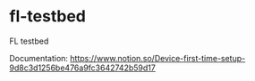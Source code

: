 # fl-testbed
FL testbed

Documentation:
https://www.notion.so/Device-first-time-setup-9d8c3d1256be476a9fc3642742b59d17